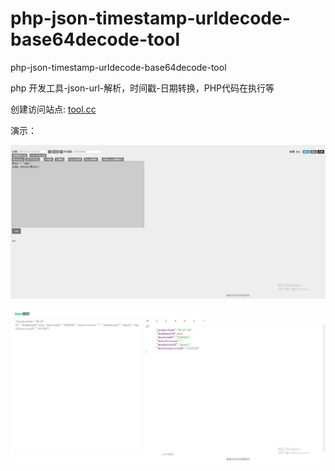 # php-json-timestamp-urldecode-base64decode-tool
php-json-timestamp-urldecode-base64decode-tool  

php 开发工具-json-url-解析，时间戳-日期转换，PHP代码在执行等  


创建访问站点: [tool.cc](docs/CONTRIBUTING.md) 

演示：

![image1](static/a.jpg) 

![image1](static/b.jpg) 